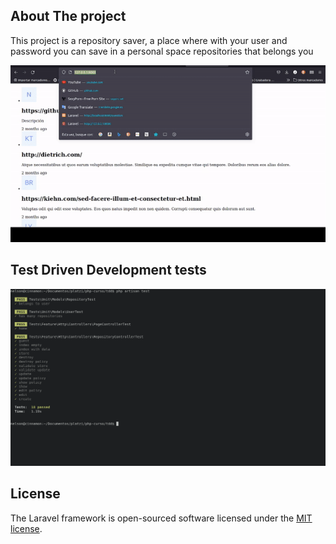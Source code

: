 ## About The project

<p>This project is a repository saver, a place where with your user and password you can save in a personal space repositories that belongs you</p>

<img src="https://raw.githubusercontent.com/cinnamon17/repository-handler/master/ezgif.com-gif-maker.gif">

## Test Driven Development tests

<img src="https://raw.githubusercontent.com/cinnamon17/repository-handler/master/TDD.png">

## License

The Laravel framework is open-sourced software licensed under the [MIT license](https://opensource.org/licenses/MIT).
